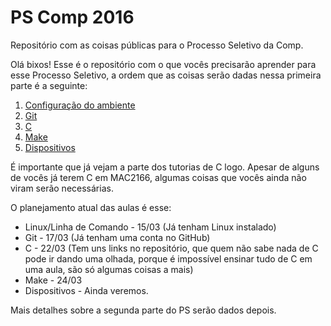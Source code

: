 # PS Comp 2016

Repositório com as coisas públicas para o Processo Seletivo da Comp.

Olá bixos! Esse é o repositório com o que vocês precisarão aprender para esse Processo Seletivo, a ordem que as coisas serão dadas nessa primeira parte é a seguinte:

1. [Configuração do ambiente](https://github.com/ThundeRatz/Bixos-2016/tree/master/ambiente)
2. [Git](https://github.com/ThundeRatz/Bixos-2016/tree/master/git)
3. [C](https://github.com/ThundeRatz/Bixos-2016/tree/master/C)
4. [Make](https://github.com/ThundeRatz/Bixos-2016/tree/master/make)
5. [Dispositivos](https://github.com/ThundeRatz/Bixos-2016/tree/master/dev)

É importante que já vejam a parte dos tutorias de C logo. Apesar de alguns de vocês já terem C em MAC2166, algumas coisas que vocês ainda não viram serão necessárias.

O planejamento atual das aulas é esse:
* Linux/Linha de Comando - 15/03 (Já tenham Linux instalado)
* Git - 17/03 (Já tenham uma conta no GitHub)
* C - 22/03 (Tem uns links no repositório, que quem não sabe nada de C pode ir dando uma olhada, porque é impossível ensinar tudo de C em uma aula, são só algumas coisas a mais)
* Make - 24/03
* Dispositivos - Ainda veremos.

Mais detalhes sobre a segunda parte do PS serão dados depois.
